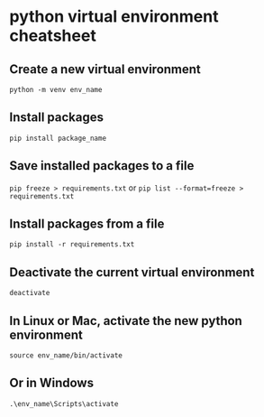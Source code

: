 # python virtual environment cheatsheet

## Create a new virtual environment

`python -m venv env_name`

## Install packages

`pip install package_name`

## Save installed packages to a file

`pip freeze > requirements.txt`
or
`pip list --format=freeze > requirements.txt`

## Install packages from a file

`pip install -r requirements.txt`

## Deactivate the current virtual environment

`deactivate`

## In Linux or Mac, activate the new python environment

`source env_name/bin/activate`

## Or in Windows

`.\env_name\Scripts\activate`
